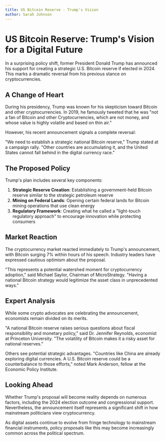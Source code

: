 ```yaml
---
title: US Bitcoin Reserve - Trump's Vision
author: Sarah Johnson
---
```


# US Bitcoin Reserve: Trump's Vision for a Digital Future

In a surprising policy shift, former President Donald Trump has announced his support for creating a strategic U.S. Bitcoin reserve if elected in 2024. This marks a dramatic reversal from his previous stance on cryptocurrencies.

## A Change of Heart

During his presidency, Trump was known for his skepticism toward Bitcoin and other cryptocurrencies. In 2019, he famously tweeted that he was "not a fan of Bitcoin and other Cryptocurrencies, which are not money, and whose value is highly volatile and based on thin air."

However, his recent announcement signals a complete reversal:

"We need to establish a strategic national Bitcoin reserve," Trump stated at a campaign rally. "Other countries are accumulating it, and the United States cannot fall behind in the digital currency race."

## The Proposed Policy

Trump's plan includes several key components:

1. **Strategic Reserve Creation**: Establishing a government-held Bitcoin reserve similar to the strategic petroleum reserve
2. **Mining on Federal Lands**: Opening certain federal lands for Bitcoin mining operations that use clean energy
3. **Regulatory Framework**: Creating what he called a "light-touch regulatory approach" to encourage innovation while protecting consumers

## Market Reaction

The cryptocurrency market reacted immediately to Trump's announcement, with Bitcoin surging 7% within hours of his speech. Industry leaders have expressed cautious optimism about the proposal.

"This represents a potential watershed moment for cryptocurrency adoption," said Michael Saylor, Chairman of MicroStrategy. "Having a national Bitcoin strategy would legitimize the asset class in unprecedented ways."

## Expert Analysis

While some crypto advocates are celebrating the announcement, economists remain divided on its merits.

"A national Bitcoin reserve raises serious questions about fiscal responsibility and monetary policy," said Dr. Jennifer Reynolds, economist at Princeton University. "The volatility of Bitcoin makes it a risky asset for national reserves."

Others see potential strategic advantages. "Countries like China are already exploring digital currencies. A U.S. Bitcoin reserve could be a counterbalance to those efforts," noted Mark Anderson, fellow at the Economic Policy Institute.

## Looking Ahead

Whether Trump's proposal will become reality depends on numerous factors, including the 2024 election outcome and congressional support. Nevertheless, the announcement itself represents a significant shift in how mainstream politicians view cryptocurrency.

As digital assets continue to evolve from fringe technology to mainstream financial instruments, policy proposals like this may become increasingly common across the political spectrum.
